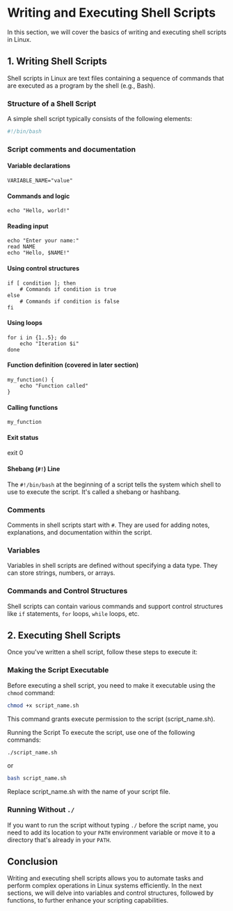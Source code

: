 # Writing and Executing Shell Scripts

In this section, we will cover the basics of writing and executing shell scripts in Linux.

## 1. Writing Shell Scripts

Shell scripts in Linux are text files containing a sequence of commands that are executed as a program by the shell (e.g., Bash).

### Structure of a Shell Script

A simple shell script typically consists of the following elements:

```bash
#!/bin/bash
```

### Script comments and documentation

#### Variable declarations
```
VARIABLE_NAME="value"
```

#### Commands and logic
```
echo "Hello, world!"
```

#### Reading input
```
echo "Enter your name:"
read NAME
echo "Hello, $NAME!"
```

#### Using control structures
```
if [ condition ]; then
    # Commands if condition is true
else
    # Commands if condition is false
fi
```

#### Using loops
```
for i in {1..5}; do
    echo "Iteration $i"
done
```

#### Function definition (covered in later section)
```
my_function() {
    echo "Function called"
}
```

#### Calling functions
```
my_function
```
 
#### Exit status
exit 0

#### Shebang (`#!`) Line
The `#!/bin/bash` at the beginning of a script tells the system which shell to use to execute the script. It's called a shebang or hashbang.

### Comments
Comments in shell scripts start with `#`. They are used for adding notes, explanations, and documentation within the script.

### Variables
Variables in shell scripts are defined without specifying a data type. They can store strings, numbers, or arrays.

### Commands and Control Structures
Shell scripts can contain various commands and support control structures like `if` statements, `for` loops, `while` loops, etc.

## 2. Executing Shell Scripts
Once you've written a shell script, follow these steps to execute it:

### Making the Script Executable
Before executing a shell script, you need to make it executable using the `chmod` command:

```bash
chmod +x script_name.sh
```
This command grants execute permission to the script (script_name.sh).

Running the Script
To execute the script, use one of the following commands:

```bash
./script_name.sh
```
or

```bash
bash script_name.sh
```
Replace script_name.sh with the name of your script file.

### Running Without `./`
If you want to run the script without typing `./` before the script name, you need to add its location to your `PATH` environment variable or move it to a directory that's already in your `PATH`.
  
## Conclusion
Writing and executing shell scripts allows you to automate tasks and perform complex operations in Linux systems efficiently. In the next sections, we will delve into variables and control structures, followed by functions, to further enhance your scripting capabilities.
